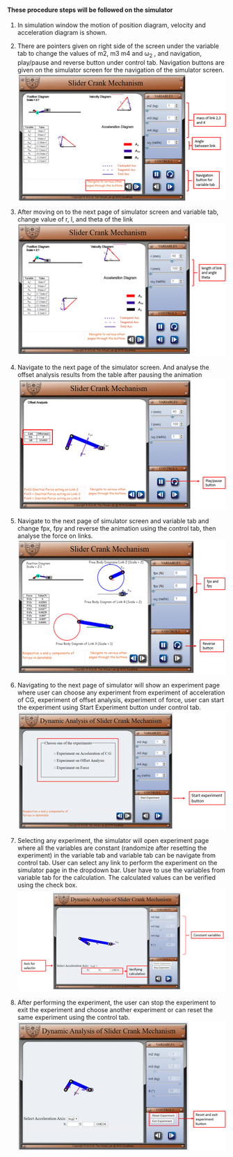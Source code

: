 #### These procedure steps will be followed on the simulator

1. In simulation window the motion of position diagram, velocity and acceleration diagram is shown.<br>
2. There are pointers given on right side of the screen under the variable tab to change the values of m2, m3 m4 and ω<sub>2</sub> , and navigation, play/pause and reverse button under control tab. Navigation buttons are given on the simulator screen for the navigation of the simulator screen.<br>
![alt text](images/slide1.png "Parts")<br>

3. After moving on to the next page of simulator screen and variable tab, change value of r, l, and theta of the link<br>
![alt text](images/slide2.png "Parts")<br>

4. Navigate to the next page of the simulator screen. And analyse the offset analysis results from the table after pausing the animation<br>
![alt text](images/slide3.png "Parts")<br>

5. Navigate to the next page of simulator screen and variable tab and change fpx, fpy and reverse the animation using the control tab, then analyse the force on links.<br>
![alt text](images/slide4.png "Parts")<br>

6. Navigating to the next page of simulator will show an experiment page where user can choose any experiment from experiment of acceleration of CG, experiment of offset analysis, experiment of force, user can start the experiment using Start Experiment button under control tab.<br>
![alt text](images/slide5.png "Parts")<br>

7. Selecting any experiment, the simulator will open experiment page where all the variables are constant (randomize after resetting the experiment) in the variable tab and variable tab can be navigate from control tab. User can select any link to perform the experiment on the simulator page in the dropdown bar. User have to use the variables from variable tab for the calculation. The calculated values can be verified using the check box.<br>
![alt text](images/slide6.png "Parts")<br>

8. After performing the experiment, the user can stop the experiment to exit the experiment and choose another experiment or can reset the same experiment using the control tab. <br>
![alt text](images/slide7.png "Parts")<br>
